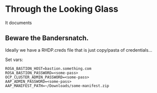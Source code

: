 # Through the Looking Glass
It documents 

## Beware the Bandersnatch.
Ideally we have a RHDP.creds file that is just copy/pasta of credentials...

Set vars:
```
ROSA_BASTION_HOST=bastion.something.com
ROSA_BASTION_PASSWORD=<some-pass>
OCP_CLUSTER_ADMIN_PASSWORD=<some-pass>
AAP_ADMIN_PASSWORD=<some-pass> 
AAP_MANIFEST_PATH=~/Downloads/some-manifest.zip
```






